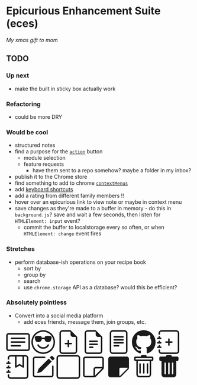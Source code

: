 # Epicurious Enhancement Suite (eces)
*My xmas gift to mom*

## TODO
### Up next
- make the built in sticky box actually work
### Refactoring
- could be more DRY
### Would be cool
- structured notes
- find a purpose for the [`action`](https://developer.chrome.com/docs/extensions/reference/action/) button
  - module selection
  - feature requests
    - have them sent to a repo somehow? maybe a folder in my inbox?
- publish it to the Chrome store
- find something to add to chrome [`contextMenus`](https://developer.chrome.com/docs/extensions/reference/contextMenus/)
- add [keyboard shortcuts](https://developer.chrome.com/docs/extensions/reference/commands/)
- add a rating from different family members !!
- hover over an epicurious link to view note or maybe in context menu
- save changes as they're made to a buffer in memory - do this in `background.js`? save and wait a few seconds, then listen for `HTMLElement: input` event?
  - commit the buffer to localstorage every so often, or when `HTMLElement: change` event fires
### Stretches 
- perform database-ish operations on your recipe book
    - sort by
    - group by
    - search
    - use `chrome.storage` API as a database? would this be efficient?
### Absolutely pointless 
- Convert into a social media platform
    - add eces friends, message them, join groups, etc.  

<svg xmlns="http://www.w3.org/2000/svg" width="64" height="64" fill="currentColor" class="bi bi-card-text" viewBox="0 0 16 16">
  <path d="M14.5 3a.5.5 0 0 1 .5.5v9a.5.5 0 0 1-.5.5h-13a.5.5 0 0 1-.5-.5v-9a.5.5 0 0 1 .5-.5h13zm-13-1A1.5 1.5 0 0 0 0 3.5v9A1.5 1.5 0 0 0 1.5 14h13a1.5 1.5 0 0 0 1.5-1.5v-9A1.5 1.5 0 0 0 14.5 2h-13z"/>
  <path d="M3 5.5a.5.5 0 0 1 .5-.5h9a.5.5 0 0 1 0 1h-9a.5.5 0 0 1-.5-.5zM3 8a.5.5 0 0 1 .5-.5h9a.5.5 0 0 1 0 1h-9A.5.5 0 0 1 3 8zm0 2.5a.5.5 0 0 1 .5-.5h6a.5.5 0 0 1 0 1h-6a.5.5 0 0 1-.5-.5z"/>
</svg>
<svg xmlns="http://www.w3.org/2000/svg" width="64" height="64" fill="currentColor" class="bi bi-emoji-sunglasses" viewBox="0 0 16 16">
  <path d="M4.968 9.75a.5.5 0 1 0-.866.5A4.498 4.498 0 0 0 8 12.5a4.5 4.5 0 0 0 3.898-2.25.5.5 0 1 0-.866-.5A3.498 3.498 0 0 1 8 11.5a3.498 3.498 0 0 1-3.032-1.75zM7 5.116V5a1 1 0 0 0-1-1H3.28a1 1 0 0 0-.97 1.243l.311 1.242A2 2 0 0 0 4.561 8H5a2 2 0 0 0 1.994-1.839A2.99 2.99 0 0 1 8 6c.393 0 .74.064 1.006.161A2 2 0 0 0 11 8h.438a2 2 0 0 0 1.94-1.515l.311-1.242A1 1 0 0 0 12.72 4H10a1 1 0 0 0-1 1v.116A4.22 4.22 0 0 0 8 5c-.35 0-.69.04-1 .116z"/>
  <path d="M16 8A8 8 0 1 1 0 8a8 8 0 0 1 16 0zm-1 0A7 7 0 1 0 1 8a7 7 0 0 0 14 0z"/>
</svg>
<svg xmlns="http://www.w3.org/2000/svg" width="64" height="64" fill="currentColor" class="bi bi-file-earmark-plus" viewBox="0 0 16 16">
  <path d="M8 6.5a.5.5 0 0 1 .5.5v1.5H10a.5.5 0 0 1 0 1H8.5V11a.5.5 0 0 1-1 0V9.5H6a.5.5 0 0 1 0-1h1.5V7a.5.5 0 0 1 .5-.5z"/>
  <path d="M14 4.5V14a2 2 0 0 1-2 2H4a2 2 0 0 1-2-2V2a2 2 0 0 1 2-2h5.5L14 4.5zm-3 0A1.5 1.5 0 0 1 9.5 3V1H4a1 1 0 0 0-1 1v12a1 1 0 0 0 1 1h8a1 1 0 0 0 1-1V4.5h-2z"/>
</svg>
<svg xmlns="http://www.w3.org/2000/svg" width="64" height="64" fill="currentColor" class="bi bi-file-earmark-text" viewBox="0 0 16 16">
  <path d="M5.5 7a.5.5 0 0 0 0 1h5a.5.5 0 0 0 0-1h-5zM5 9.5a.5.5 0 0 1 .5-.5h5a.5.5 0 0 1 0 1h-5a.5.5 0 0 1-.5-.5zm0 2a.5.5 0 0 1 .5-.5h2a.5.5 0 0 1 0 1h-2a.5.5 0 0 1-.5-.5z"/>
  <path d="M9.5 0H4a2 2 0 0 0-2 2v12a2 2 0 0 0 2 2h8a2 2 0 0 0 2-2V4.5L9.5 0zm0 1v2A1.5 1.5 0 0 0 11 4.5h2V14a1 1 0 0 1-1 1H4a1 1 0 0 1-1-1V2a1 1 0 0 1 1-1h5.5z"/>
</svg>
<svg xmlns="http://www.w3.org/2000/svg" width="64" height="64" fill="currentColor" class="bi bi-file-text" viewBox="0 0 16 16">
  <path d="M5 4a.5.5 0 0 0 0 1h6a.5.5 0 0 0 0-1H5zm-.5 2.5A.5.5 0 0 1 5 6h6a.5.5 0 0 1 0 1H5a.5.5 0 0 1-.5-.5zM5 8a.5.5 0 0 0 0 1h6a.5.5 0 0 0 0-1H5zm0 2a.5.5 0 0 0 0 1h3a.5.5 0 0 0 0-1H5z"/>
  <path d="M2 2a2 2 0 0 1 2-2h8a2 2 0 0 1 2 2v12a2 2 0 0 1-2 2H4a2 2 0 0 1-2-2V2zm10-1H4a1 1 0 0 0-1 1v12a1 1 0 0 0 1 1h8a1 1 0 0 0 1-1V2a1 1 0 0 0-1-1z"/>
</svg>
<svg xmlns="http://www.w3.org/2000/svg" width="64" height="64" fill="currentColor" class="bi bi-github" viewBox="0 0 16 16">
  <path d="M8 0C3.58 0 0 3.58 0 8c0 3.54 2.29 6.53 5.47 7.59.4.07.55-.17.55-.38 0-.19-.01-.82-.01-1.49-2.01.37-2.53-.49-2.69-.94-.09-.23-.48-.94-.82-1.13-.28-.15-.68-.52-.01-.53.63-.01 1.08.58 1.23.82.72 1.21 1.87.87 2.33.66.07-.52.28-.87.51-1.07-1.78-.2-3.64-.89-3.64-3.95 0-.87.31-1.59.82-2.15-.08-.2-.36-1.02.08-2.12 0 0 .67-.21 2.2.82.64-.18 1.32-.27 2-.27.68 0 1.36.09 2 .27 1.53-1.04 2.2-.82 2.2-.82.44 1.1.16 1.92.08 2.12.51.56.82 1.27.82 2.15 0 3.07-1.87 3.75-3.65 3.95.29.25.54.73.54 1.48 0 1.07-.01 1.93-.01 2.2 0 .21.15.46.55.38A8.012 8.012 0 0 0 16 8c0-4.42-3.58-8-8-8z"/>
</svg>
<svg xmlns="http://www.w3.org/2000/svg" width="64" height="64" fill="currentColor" class="bi bi-journal-plus" viewBox="0 0 16 16">
  <path fill-rule="evenodd" d="M8 5.5a.5.5 0 0 1 .5.5v1.5H10a.5.5 0 0 1 0 1H8.5V10a.5.5 0 0 1-1 0V8.5H6a.5.5 0 0 1 0-1h1.5V6a.5.5 0 0 1 .5-.5z"/>
  <path d="M3 0h10a2 2 0 0 1 2 2v12a2 2 0 0 1-2 2H3a2 2 0 0 1-2-2v-1h1v1a1 1 0 0 0 1 1h10a1 1 0 0 0 1-1V2a1 1 0 0 0-1-1H3a1 1 0 0 0-1 1v1H1V2a2 2 0 0 1 2-2z"/>
  <path d="M1 5v-.5a.5.5 0 0 1 1 0V5h.5a.5.5 0 0 1 0 1h-2a.5.5 0 0 1 0-1H1zm0 3v-.5a.5.5 0 0 1 1 0V8h.5a.5.5 0 0 1 0 1h-2a.5.5 0 0 1 0-1H1zm0 3v-.5a.5.5 0 0 1 1 0v.5h.5a.5.5 0 0 1 0 1h-2a.5.5 0 0 1 0-1H1z"/>
</svg>
<svg xmlns="http://www.w3.org/2000/svg" width="64" height="64" fill="currentColor" class="bi bi-journal-bookmark" viewBox="0 0 16 16">
  <path fill-rule="evenodd" d="M6 8V1h1v6.117L8.743 6.07a.5.5 0 0 1 .514 0L11 7.117V1h1v7a.5.5 0 0 1-.757.429L9 7.083 6.757 8.43A.5.5 0 0 1 6 8z"/>
  <path d="M3 0h10a2 2 0 0 1 2 2v12a2 2 0 0 1-2 2H3a2 2 0 0 1-2-2v-1h1v1a1 1 0 0 0 1 1h10a1 1 0 0 0 1-1V2a1 1 0 0 0-1-1H3a1 1 0 0 0-1 1v1H1V2a2 2 0 0 1 2-2z"/>
  <path d="M1 5v-.5a.5.5 0 0 1 1 0V5h.5a.5.5 0 0 1 0 1h-2a.5.5 0 0 1 0-1H1zm0 3v-.5a.5.5 0 0 1 1 0V8h.5a.5.5 0 0 1 0 1h-2a.5.5 0 0 1 0-1H1zm0 3v-.5a.5.5 0 0 1 1 0v.5h.5a.5.5 0 0 1 0 1h-2a.5.5 0 0 1 0-1H1z"/>
</svg>
<svg xmlns="http://www.w3.org/2000/svg" width="64" height="64" fill="currentColor" class="bi bi-pencil-square" viewBox="0 0 16 16">
  <path d="M15.502 1.94a.5.5 0 0 1 0 .706L14.459 3.69l-2-2L13.502.646a.5.5 0 0 1 .707 0l1.293 1.293zm-1.75 2.456-2-2L4.939 9.21a.5.5 0 0 0-.121.196l-.805 2.414a.25.25 0 0 0 .316.316l2.414-.805a.5.5 0 0 0 .196-.12l6.813-6.814z"/>
  <path fill-rule="evenodd" d="M1 13.5A1.5 1.5 0 0 0 2.5 15h11a1.5 1.5 0 0 0 1.5-1.5v-6a.5.5 0 0 0-1 0v6a.5.5 0 0 1-.5.5h-11a.5.5 0 0 1-.5-.5v-11a.5.5 0 0 1 .5-.5H9a.5.5 0 0 0 0-1H2.5A1.5 1.5 0 0 0 1 2.5v11z"/>
</svg>
<svg xmlns="http://www.w3.org/2000/svg" width="64" height="64" fill="currentColor" class="bi bi-square" viewBox="0 0 16 16">
  <path d="M14 1a1 1 0 0 1 1 1v12a1 1 0 0 1-1 1H2a1 1 0 0 1-1-1V2a1 1 0 0 1 1-1h12zM2 0a2 2 0 0 0-2 2v12a2 2 0 0 0 2 2h12a2 2 0 0 0 2-2V2a2 2 0 0 0-2-2H2z"/>
</svg>
<svg xmlns="http://www.w3.org/2000/svg" width="64" height="64" fill="currentColor" class="bi bi-sticky" viewBox="0 0 16 16">
  <path d="M2.5 1A1.5 1.5 0 0 0 1 2.5v11A1.5 1.5 0 0 0 2.5 15h6.086a1.5 1.5 0 0 0 1.06-.44l4.915-4.914A1.5 1.5 0 0 0 15 8.586V2.5A1.5 1.5 0 0 0 13.5 1h-11zM2 2.5a.5.5 0 0 1 .5-.5h11a.5.5 0 0 1 .5.5V8H9.5A1.5 1.5 0 0 0 8 9.5V14H2.5a.5.5 0 0 1-.5-.5v-11zm7 11.293V9.5a.5.5 0 0 1 .5-.5h4.293L9 13.793z"/>
</svg>
<svg xmlns="http://www.w3.org/2000/svg" width="64" height="64" fill="currentColor" class="bi bi-sticky-fill" viewBox="0 0 16 16">
  <path d="M2.5 1A1.5 1.5 0 0 0 1 2.5v11A1.5 1.5 0 0 0 2.5 15h6.086a1.5 1.5 0 0 0 1.06-.44l4.915-4.914A1.5 1.5 0 0 0 15 8.586V2.5A1.5 1.5 0 0 0 13.5 1h-11zm6 8.5a1 1 0 0 1 1-1h4.396a.25.25 0 0 1 .177.427l-5.146 5.146a.25.25 0 0 1-.427-.177V9.5z"/>
</svg>
<svg xmlns="http://www.w3.org/2000/svg" width="64" height="64" fill="currentColor" class="bi bi-trash" viewBox="0 0 16 16">
  <path d="M5.5 5.5A.5.5 0 0 1 6 6v6a.5.5 0 0 1-1 0V6a.5.5 0 0 1 .5-.5zm2.5 0a.5.5 0 0 1 .5.5v6a.5.5 0 0 1-1 0V6a.5.5 0 0 1 .5-.5zm3 .5a.5.5 0 0 0-1 0v6a.5.5 0 0 0 1 0V6z"/>
  <path fill-rule="evenodd" d="M14.5 3a1 1 0 0 1-1 1H13v9a2 2 0 0 1-2 2H5a2 2 0 0 1-2-2V4h-.5a1 1 0 0 1-1-1V2a1 1 0 0 1 1-1H6a1 1 0 0 1 1-1h2a1 1 0 0 1 1 1h3.5a1 1 0 0 1 1 1v1zM4.118 4 4 4.059V13a1 1 0 0 0 1 1h6a1 1 0 0 0 1-1V4.059L11.882 4H4.118zM2.5 3V2h11v1h-11z"/>
</svg>
<svg xmlns="http://www.w3.org/2000/svg" width="64" height="64" fill="currentColor" class="bi bi-trash-fill" viewBox="0 0 16 16">
  <path d="M2.5 1a1 1 0 0 0-1 1v1a1 1 0 0 0 1 1H3v9a2 2 0 0 0 2 2h6a2 2 0 0 0 2-2V4h.5a1 1 0 0 0 1-1V2a1 1 0 0 0-1-1H10a1 1 0 0 0-1-1H7a1 1 0 0 0-1 1H2.5zm3 4a.5.5 0 0 1 .5.5v7a.5.5 0 0 1-1 0v-7a.5.5 0 0 1 .5-.5zM8 5a.5.5 0 0 1 .5.5v7a.5.5 0 0 1-1 0v-7A.5.5 0 0 1 8 5zm3 .5v7a.5.5 0 0 1-1 0v-7a.5.5 0 0 1 1 0z"/>
</svg>
